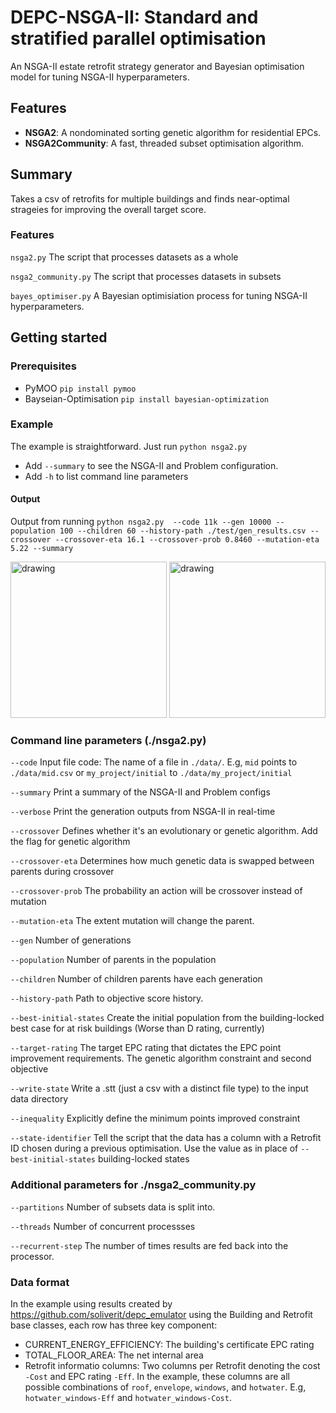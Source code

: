 # DEPC-NSGA-II: Standard and stratified parallel optimisation 
An NSGA-II estate retrofit strategy generator and Bayesian optimisation model for tuning NSGA-II hyperparameters.

## Features
 - **NSGA2**: A nondominated sorting genetic algorithm for residential EPCs.
 - **NSGA2Community**: A fast, threaded subset optimisation algorithm. 
## Summary
Takes a csv of retrofits for multiple buildings and finds near-optimal strageies for improving the overall target score. 

### Features
`nsga2.py` The script that processes datasets as a whole

`nsga2_community.py` The script that processes datasets in subsets

`bayes_optimiser.py` A Bayesian optimisiation process for tuning NSGA-II hyperparameters.

## Getting started
### Prerequisites
- PyMOO `pip install pymoo`
- Bayseian-Optimisation `pip install bayesian-optimization`
### Example
The example is straightforward. Just run `python nsga2.py` 
- Add `--summary` to see the NSGA-II and Problem configuration.
- Add `-h` to list command line parameters
#### Output
Output from running `python nsga2.py  --code 11k --gen 10000 --population 100 --children 60 --history-path ./test/gen_results.csv --crossover --crossover-eta 16.1 --crossover-prob 0.8460 --mutation-eta 5.22 --summary`

<img src="https://github.com/soliverit/depc_nsga2/assets/3307541/d0273235-bc44-4fd7-ad47-eb77cb3def6d)" alt="drawing" height="250"/>
   
<img src="https://github.com/soliverit/depc_nsga2/assets/3307541/edcf9c16-c146-4992-abb3-1bab41408642)" alt="drawing" height="250"/>



### Command line parameters (./nsga2.py)
`--code` Input file code: The name of a file in `./data/`. E.g, `mid` points to `./data/mid.csv` or `my_project/initial` to `./data/my_project/initial`

`--summary` Print a summary of the NSGA-II and Problem configs

`--verbose` Print the generation outputs from NSGA-II in real-time

`--crossover` Defines whether it's an evolutionary or genetic algorithm. Add the flag for genetic algorithm

`--crossover-eta`  Determines how much genetic data is swapped between parents during crossover

`--crossover-prob` The probability an action will be crossover instead of mutation

`--mutation-eta`  The extent mutation will change the parent. 

`--gen` Number of generations

`--population` Number of parents in the population

`--children` Number of children parents have each generation

`--history-path` Path to objective score history.

`--best-initial-states` Create the initial population from the building-locked best case for at risk buildings (Worse than D rating, currently)

`--target-rating` The target EPC rating that dictates the EPC point improvement requirements. The genetic algorithm constraint and second objective

`--write-state` Write a .stt (just a csv with a distinct file type) to the input data directory

`--inequality` Explicitly define the minimum points improved constraint

`--state-identifier` Tell the script that the data has a column with a Retrofit ID chosen during a previous optimisation. Use the value as in place of `--best-initial-states` building-locked states
### Additional parameters for ./nsga2_community.py
`--partitions` Number of subsets data is split into.

`--threads` Number of concurrent processses

`--recurrent-step` The number of times results are fed back into the processor.

### Data format
In the example using results created by https://github.com/soliverit/depc_emulator using the Building and Retrofit base classes, each row has three key component:

- CURRENT_ENERGY_EFFICIENCY:  The building's certificate EPC rating
- TOTAL_FLOOR_AREA: The net internal area
- Retrofit informatio columns: Two columns per Retrofit denoting the cost `-Cost` and EPC rating `-Eff`. In the example, these columns are all possible combinations of `roof`, `envelope`, `windows`, and `hotwater`. E.g, `hotwater_windows-Eff` and `hotwater_windows-Cost`.
